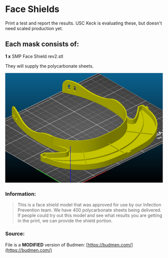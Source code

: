 # Face Shields

Print a test and report the results. USC Keck is evaluating these, but doesn't need scaled production yet.

## Each mask consists of:

**1 x** SMP Face Shield rev2.stl

They will supply the polycarbonate sheets.

![Face shield](https://raw.githubusercontent.com/CRASHSpace/COVID-19-3dprints/master/images/faceshield_USCV2-render.png)

### Information:
> This is a face shield model that was approved for use by our Infection Prevention team. We have 400 polycarbonate sheets being delivered. If people could try out this model and see what results you are getting in the print, we can provide the shield portion.

### Source:
File is a **MODIFIED** version of Budmen: [https://budmen.com/](https://budmen.com/)
